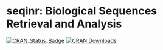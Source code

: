 # seqinr: Biological Sequences Retrieval and Analysis

[![CRAN_Status_Badge](http://www.r-pkg.org/badges/version/seqinr)](https://cran.r-project.org/package=seqinr)
[![CRAN Downloads](https://cranlogs.r-pkg.org/badges/seqinr)](https://cran.r-project.org/package=seqinr)

